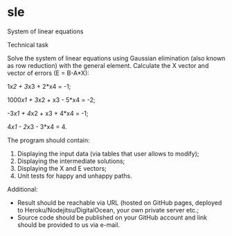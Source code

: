 sle
===

System of linear equations

Technical task

Solve the system of linear equations using Gaussian elimination (also known as row reduction) with the general element.
Calculate the X vector and vector of errors (E = B-A*X):

1*x2 + 3*x3 + 2*x4 = -1;

1000*x1 + 3*x2 + x3 - 5*x4 = -2;

-3*x1 + 4*x2 + x3 + 4*x4 = -1;

4*x1 - 2*x3 - 3*x4 = 4.

The program should contain:
1. Displaying the input data (via tables that user allows to modify);
2. Displaying the intermediate solutions;
3. Displaying the X and E vectors;
3. Unit tests for happy and unhappy paths.
 
Additional:
- Result should be reachable via URL (hosted on GitHub pages, deployed to Heroku/Nodejitsu/DigitalOcean, your own private server etc.;
- Source code should be published on your GitHub account and link should be provided to us via e-mail.
 
